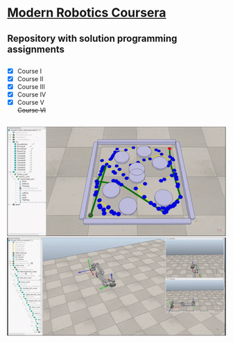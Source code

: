 # <a href="https://www.coursera.org/specializations/modernrobotics">Modern Robotics Coursera</a>
## Repository with solution programming assignments

##
- [x] Course I
- [x] Course II
- [x] Course III
- [x] Course IV
- [x] Course V<br>
~~Course VI~~

## 
<img src="resource/rrt.gif">

<img src="resource/arm.gif">

